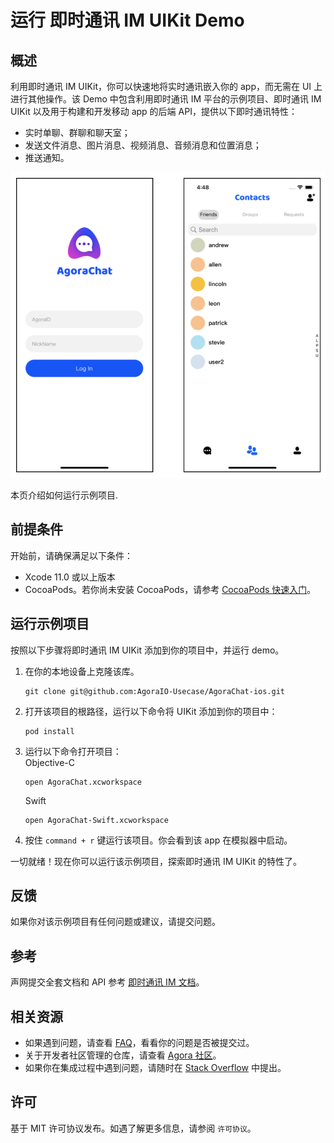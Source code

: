 # 运行 即时通讯 IM UIKit Demo

## 概述

利用即时通讯 IM UIKit，你可以快速地将实时通讯嵌入你的 app，而无需在 UI 上进行其他操作。该 Demo 中包含利用即时通讯 IM 平台的示例项目、即时通讯 IM UIKit 以及用于构建和开发移动 app 的后端 API，提供以下即时通讯特性：

- 实时单聊、群聊和聊天室；
- 发送文件消息、图片消息、视频消息、音频消息和位置消息；
- 推送通知。

![](chat_uikit_app.png)


本页介绍如何运行示例项目.

## 前提条件

开始前，请确保满足以下条件：
- Xcode 11.0 或以上版本
- CocoaPods。若你尚未安装 CocoaPods，请参考 [CocoaPods 快速入门](https://guides.cocoapods.org/using/getting-started.html#getting-started)。

## 运行示例项目

按照以下步骤将即时通讯 IM UIKit 添加到你的项目中，并运行 demo。

1. 在你的本地设备上克隆该库。

   ```shell
   git clone git@github.com:AgoraIO-Usecase/AgoraChat-ios.git
   ```

2. 打开该项目的根路径，运行以下命令将 UIKit 添加到你的项目中：

   ```shell
   pod install
   ```

3. 运行以下命令打开项目：  
	Objective-C  
	```shell
	open AgoraChat.xcworkspace
	```
	Swift  
   	```shell
   	open AgoraChat-Swift.xcworkspace
   	```

4. 按住 `command + r` 键运行该项目。你会看到该 app 在模拟器中启动。

一切就绪！现在你可以运行该示例项目，探索即时通讯 IM UIKit 的特性了。

## 反馈

如果你对该示例项目有任何问题或建议，请提交问题。

## 参考

声网提交全套文档和 API 参考 [即时通讯 IM 文档](https://docs.agora.io/en/agora-chat/agora_chat_get_started_ios?platform=iOS)。

## 相关资源

- 如果遇到问题，请查看 [FAQ](./faq)，看看你的问题是否被提交过。
- 关于开发者社区管理的仓库，请查看 [Agora 社区](https://github.com/AgoraIO-Community)。
- 如果你在集成过程中遇到问题，请随时在 [Stack Overflow](https://stackoverflow.com/questions/tagged/agora.io) 中提出。

## 许可

基于 MIT 许可协议发布。如遇了解更多信息，请参阅 `许可协议`。
